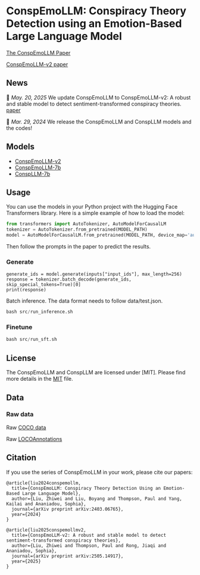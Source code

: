 # ConspEmoLLM: Conspiracy Theory Detection using an Emotion-Based Large Language Model

[The ConspEmoLLM Paper](https://arxiv.org/abs/2403.06765)

[ConspEmoLLM-v2 paper](https://arxiv.org/abs/2505.14917)

## News

📢 *May. 20, 2025* We update ConspEmoLLM to ConspEmoLLM-v2: A robust and stable model to detect sentiment-transformed conspiracy theories. [paper](https://arxiv.org/abs/2505.14917)

📢 *Mar. 29, 2024* We release the ConspEmoLLM and ConspLLM models and the codes!

## Models

- [ConspEmoLLM-v2](https://huggingface.co/lzw1008/ConspEmoLLM-v2)
- [ConspEmoLLM-7b](https://huggingface.co/lzw1008/ConspEmoLLM-7b) 
- [ConspLLM-7b](https://huggingface.co/lzw1008/ConspLLM-7b) 



## Usage

You can use the models in your Python project with the Hugging Face Transformers library. Here is a simple example of how to load the model:

```python
from transformers import AutoTokenizer, AutoModelForCausalLM
tokenizer = AutoTokenizer.from_pretrained(MODEL_PATH)
model = AutoModelForCausalLM.from_pretrained(MODEL_PATH, device_map='auto')
```
Then follow the prompts in the paper to predict the results.


### Generate
```
generate_ids = model.generate(inputs["input_ids"], max_length=256)
response = tokenizer.batch_decode(generate_ids, skip_special_tokens=True)[0]
print(response)
```
Batch inference. The data format needs to follow data/test.json.
```python
bash src/run_inference.sh
```

### Finetune
```python
bash src/run_sft.sh
```

## License

The ConspEmoLLM and ConspLLM are licensed under [MIT]. Please find more details in the [MIT](LICENSE) file.

## Data

### Raw data

Raw [COCO data](https://www.ncbi.nlm.nih.gov/pmc/articles/PMC10071453/)

Raw [LOCOAnnotations](https://github.com/zytian9/locoAnnotations)

## Citation

If you use the series of ConspEmoLLM in your work, please cite our papers:

```
@article{liu2024conspemollm,
  title={ConspEmoLLM: Conspiracy Theory Detection Using an Emotion-Based Large Language Model},
  author={Liu, Zhiwei and Liu, Boyang and Thompson, Paul and Yang, Kailai and Ananiadou, Sophia},
  journal={arXiv preprint arXiv:2403.06765},
  year={2024}
}

@article{liu2025conspemollmv2,
  title={ConspEmoLLM-v2: A robust and stable model to detect sentiment-transformed conspiracy theories},
  author={Liu, Zhiwei and Thompson, Paul and Rong, Jiaqi and Ananiadou, Sophia},
  journal={arXiv preprint arXiv:2505.14917},
  year={2025}
}

```

